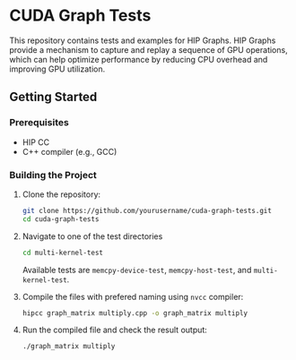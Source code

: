 # CUDA Graph Tests

This repository contains tests and examples for HIP Graphs. HIP Graphs provide a mechanism to capture and replay a sequence of GPU operations, which can help optimize performance by reducing CPU overhead and improving GPU utilization.


## Getting Started

### Prerequisites

- HIP CC
- C++ compiler (e.g., GCC)

### Building the Project

1. Clone the repository:
    ```sh
    git clone https://github.com/yourusername/cuda-graph-tests.git
    cd cuda-graph-tests
    ```

2. Navigate to one of the test directories
    ```sh
    cd multi-kernel-test
    ```
    Available tests are `memcpy-device-test`, `memcpy-host-test`, and `multi-kernel-test`.

3. Compile the files with prefered naming using `nvcc` compiler:
    ```sh
    hipcc graph_matrix multiply.cpp -o graph_matrix multiply
    ```

4. Run the compiled file and check the result output:
    ```sh
    ./graph_matrix multiply
    ```
